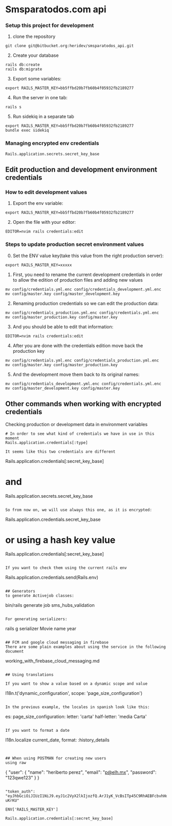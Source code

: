 Smsparatodos.com api
====================

### Setup this project for development
1. clone the repository
```
git clone git@bitbucket.org:heridev/smsparatodos_api.git
```

2. Create your database
```
rails db:create
rails db:migrate
```

3. Export some variables:
```
export RAILS_MASTER_KEY=bb5ffbd20b7fb60b4f05932fb2189277
```
4. Run the server in one tab:
```
rails s
```

5. Run sidekiq in a separate tab
```
export RAILS_MASTER_KEY=bb5ffbd20b7fb60b4f05932fb2189277
bundle exec sidekiq
```

### Managing encrypted env credentials

```
Rails.application.secrets.secret_key_base
```

## Edit production and development environment credentials

### How to edit development values
1. Export the env variable:
```
export RAILS_MASTER_KEY=bb5ffbd20b7fb60b4f05932fb2189277
```
2. Open the file with your editor:
```
EDITOR=nvim rails credentials:edit
```

### Steps to update production secret environment values

0. Set the ENV value key(take this value from the right production server):
```
export RAILS_MASTER_KEY=xxxxx
```

1. First, you need to rename the current development credentials in order to allow the edition of production files
and adding new values
```
mv config/credentials.yml.enc config/credentials_development.yml.enc 
mv config/master.key config/master_development.key 
```

2. Renaming production credentials so we can edit the production data:
```
mv config/credentials_production.yml.enc config/credentials.yml.enc
mv config/master_production.key config/master.key
```

3. And you should be able to edit that information:
```
EDITOR=nvim rails credentials:edit
```

4. After you are done with the credentials edition move back the production key
```
mv config/credentials.yml.enc config/credentials_production.yml.enc 
mv config/master.key config/master_production.key 
```

5. And the development move them back to its original names:
```
mv config/credentials_development.yml.enc config/credentials.yml.enc 
mv config/master_development.key config/master.key 
```

## Other commands when working with encrypted credentials

Checking production or development data in environment variables
```
# In order to see what kind of credentials we have in use in this moment
Rails.application.credentials[:type]

It seems like this two credentials are different
```
Rails.application.credentials[:secret_key_base]
# and
Rails.application.secrets.secret_key_base
```

So from now on, we will use always this one, as it is encrypted:
```
Rails.application.credentials.secret_key_base
# or using a hash key value
Rails.application.credentials[:secret_key_base]
```

If you want to check them using the current rails env
```
Rails.application.credentials.send(Rails.env)
```

## Generators
to generate Activejob classes:
```
bin/rails generate job sms_hubs_validation
```

For generating serializers:
```
rails g serializer Movie name year
```

## FCM and google cloud messaging in firebase
There are some plain examples about using the service in the following document
```
working_with_firebase_cloud_messaging.md
```

## Using translations

If you want to show a value based on a dynamic scope and value
```
I18n.t('dynamic_configuration', scope: 'page_size_configuration')
```

In the previous example, the locales in spanish look like this:
```
es:
  page_size_configuration:
    letter: 'carta'
    half-letter: 'media Carta'
```

If you want to format a date
```
I18n.localize current_date, format: :history_details
```


## When using POSTMAN for creating new users
using raw
```
{ "user": { "name": "heriberto perez", "email": "p@elh.mx", "password": "123qwe123" } }
```

"token_auth": "eyJhbGciOiJIUzI1NiJ9.eyJ1c2VyX2lkIjozfQ.ArJ1yK_VcBsITp45C9RhAEBFcbvhHqb2GbkXl-uKrKU"

ENV['RAILS_MASTER_KEY']

Rails.application.credentials[:secret_key_base]

